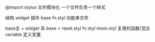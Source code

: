 @import stylus 文件模块化 一个文件负责一个样式

结构  widget 插件 base
fn.styl  功能串文件

base主 + widget 系
base > reset.styl fn.styl mixin.styl 复用的函数/混合 variable 定义变量